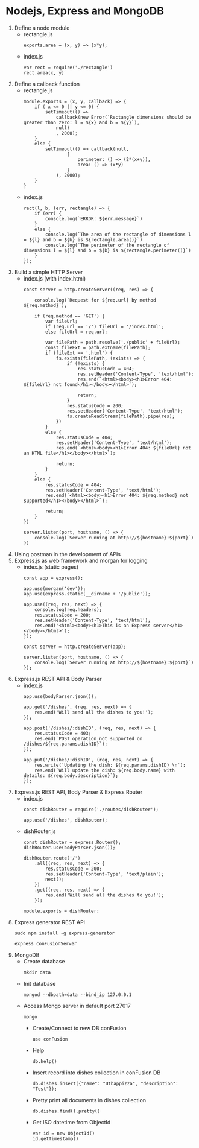 # Nodejs, Express and MongoDB

1. Define a node module
    - rectangle.js
        ```
        exports.area = (x, y) => (x*y);
        ```
    - index.js
        ```
        var rect = require('./rectangle')
        rect.area(x, y)
        ```
2. Define a callback function
    - rectangle.js
        ```
        module.exports = (x, y, callback) => {
            if ( x <= 0 || y <= 0) {
                setTimeout(() => 
                    callback(new Error(`Rectangle dimensions should be greater than zero: l = ${x} and b = ${y}`),
                    null)
                    , 2000);
            }
            else {
                setTimeout(() => callback(null, 
                        {
                            perimeter: () => (2*(x+y)),
                            area: () => (x*y)
                        }
                    ), 2000);
            }
        }
        ```
    - index.js
        ```
        rect(l, b, (err, rectangle) => {
            if (err) {
                console.log(`ERROR: ${err.message}`)
            }
            else {
                console.log(`The area of the rectangle of dimensions l = ${l} and b = ${b} is ${rectangle.area()}`)
                console.log(`The perimeter of the rectangle of dimensions l = ${l} and b = ${b} is ${rectangle.perimeter()}`)
            }
        });
        ```
3. Build a simple HTTP Server
    - index.js (with index.html)
        ```
        const server = http.createServer((req, res) => {
        
            console.log(`Request for ${req.url} by method ${req.method}`);

            if (req.method == 'GET') {
                var fileUrl;
                if (req.url == '/') fileUrl = '/index.html';
                else fileUrl = req.url;

                var filePath = path.resolve('./public' + fileUrl);
                const fileExt = path.extname(filePath);
                if (fileExt == '.html') {
                    fs.exists(filePath, (exists) => {
                        if (!exists) {
                            res.statusCode = 404;
                            res.setHeader('Content-Type', 'text/html');
                            res.end(`<html><body><h1>Error 404: ${fileUrl} not found</h1></body></html>`);
                        
                            return;
                        }
                        res.statusCode = 200;
                        res.setHeader('Content-Type', 'text/html');
                        fs.createReadStream(filePath).pipe(res);
                    })
                }
                else {
                    res.statusCode = 404;
                    res.setHeader('Content-Type', 'text/html');
                    res.end(`<html><body><h1>Error 404: ${fileUrl} not an HTML file</h1></body></html>`);
                    
                    return;
                }
            }
            else {
                res.statusCode = 404;
                res.setHeader('Content-Type', 'text/html');
                res.end(`<html><body><h1>Error 404: ${req.method} not supported</h1></body></html>`);

                return;
            }
        })

        server.listen(port, hostname, () => {
            console.log(`Server running at http://${hostname}:${port}`)
        })
        ```
4. Using postman in the development of APIs
5. Express.js as web framework and morgan for logging
    - index.js (static pages)
        ```
        const app = express();

        app.use(morgan('dev'));
        app.use(express.static(__dirname + '/public'));

        app.use((req, res, next) => {
            console.log(req.headers);
            res.statusCode = 200;
            res.setHeader('Content-Type', 'text/html');
            res.end('<html><body><h1>This is an Express server</h1></body></html>');
        });

        const server = http.createServer(app);

        server.listen(port, hostname, () => {
            console.log(`Server running at http://${hostname}:${port}`)
        });
        ```
6. Express.js REST API & Body Parser
    - index.js
        ```
        app.use(bodyParser.json());

        app.get('/dishes', (req, res, next) => {
            res.end('Will send all the dishes to you!');
        });

        app.post('/dishes/:dishID', (req, res, next) => {
            res.statusCode = 403;
            res.end(`POST operation not supported on /dishes/${req.params.dishID}`);
        });

        app.put('/dishes/:dishID', (req, res, next) => {
            res.write(`Updating the dish: ${req.params.dishID} \n`);
            res.end(`Will update the dish: ${req.body.name} with details: ${req.body.description}`);
        });
        ```
7. Express.js REST API, Body Parser & Express Router
    - index.js
        ```
        const dishRouter = require('./routes/dishRouter');

        app.use('/dishes', dishRouter);
        ```
    - dishRouter.js
        ```
        const dishRouter = express.Router();
        dishRouter.use(bodyParser.json());

        dishRouter.route('/')
            .all((req, res, next) => {
                res.statusCode = 200;
                res.setHeader('Content-Type', 'text/plain');
                next();
            })
            .get((req, res, next) => {
                res.end('Will send all the dishes to you!');
            });

        module.exports = dishRouter;
        ```
8. Express generator REST API
    ```
    sudo npm install -g express-generator
    ```
    ```
    express conFusionServer
    ```
9. MongoDB
    - Create database
        ```
        mkdir data
        ```
    - Init database
        ```
        mongod --dbpath=data --bind_ip 127.0.0.1
        ```
    - Access Mongo server in default port 27017
        ```
        mongo
        ```
        - Create/Connect to new DB conFusion
            ```
            use conFusion
            ```
        - Help
            ```
            db.help()
            ```
        - Insert record into dishes collection in conFusion DB
            ```
            db.dishes.insert({"name": "Uthappizza", "description": "Test"});
            ```
        - Pretty print all documents in dishes collection
            ```
            db.dishes.find().pretty()
            ```
        - Get ISO datetime from ObjectId
            ```
            var id = new ObjectId()
            id.getTimestamp()
            ```